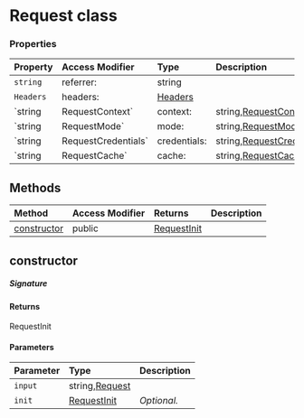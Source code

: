 # Request class









### Properties

| Property	   | Access Modifier | Type	| Description|
|:-------------|:----|:-------|:-----------|
|`string`     | referrer: | string |  |
|`Headers`     | headers: | [Headers](Headers.md) |  |
|`string|RequestContext`     | context: | string,[RequestContext](RequestContext.md) |  |
|`string|RequestMode`     | mode: | string,[RequestMode](RequestMode.md) |  |
|`string|RequestCredentials`     | credentials: | string,[RequestCredentials](RequestCredentials.md) |  |
|`string|RequestCache`     | cache: | string,[RequestCache](RequestCache.md) |  |




## Methods

| Method	   | Access Modifier | Returns	| Description|
|:-------------|:----|:-------|:-----------|
|[constructor](#constructor~3egg9)     | public | [RequestInit](RequestInit.md) |  |




## constructor



##### Signature

#### Returns
RequestInit

#### Parameters


| Parameter	   | Type    | Description |
|:-------------|:---------------|:------------|
| `input`    | string,[Request](Request.md) |  |
| `init`    | [RequestInit](RequestInit.md) | _Optional._ |

